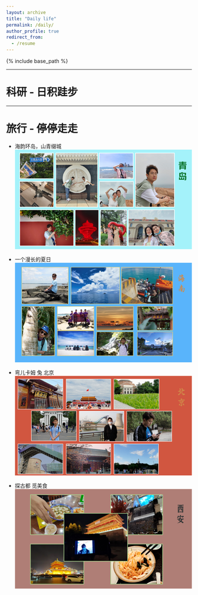```yaml
---
layout: archive
title: "Daily life"
permalink: /daily/
author_profile: true
redirect_from:
  - /resume
---
```


{% include base_path %}



---------------------------------------------
科研 - 日积跬步
======

---------------------------------------------
旅行 - 停停走走
======
* 海韵环岛，山青缀城
![qingdao](/images/lvxing/lv1.png)

* 一个漫长的夏日
![hainan](/images/lvxing/lv4.png)

* 弯儿卡姆 兔 北京
![beijing](/images/lvxing/lv3.png)

* 探古都 觅美食 
![xian](/images/lvxing/lv2.png)




